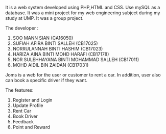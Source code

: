It is a web system developed using PHP,HTML and CSS. Use mySQL as a database. It was a mini project for my web engineering subject during my study at UMP. It was a group project. 

The developer :
1. SOO MANN SIAN (CA16050)
2. SUFIAH AFIRA BINTI SALLEH (CB17025)
3. NORRULANNAH BINTI HASHIM (CB17023)
4. HARIZA AINA BINTI MOHD HARAFI (CB17178)
5. NOR SULEHHAYANA BINTI MOHAMMAD SALLEH (CB17011)
6. MOHD AIDIL BIN ZAIDAN (CB17031)

Joms is a web for the user or customer to rent a car. In addition, user also can book a specific driver if they want. 

The features:
1. Register and Login
2. Update Profile
3. Rent Car
4. Book Driver
5. Feedback 
6. Point and Reward
